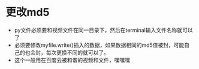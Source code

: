 # 更改md5

- py文件必须要和视频文件在同一目录下，然后在terminal输入文件名称就可以了
- 必须要修改myfile.write()插入的数据，如果数据相同的md5值被封，可能自己的也会封，每次更换不同的就可以了。
- 这个一般用在百度云被和谐的视频和文件，嘿嘿嘿